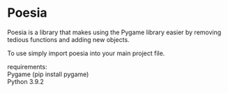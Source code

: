 # Poesia
Poesia is a library that makes using the Pygame library easier by removing tedious functions and adding new objects.

To use simply import poesia into your main project file.

requirements:  
Pygame (pip install pygame)  
Python 3.9.2  

